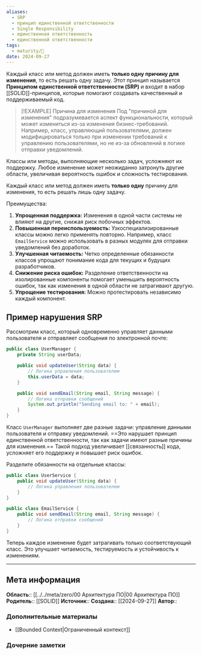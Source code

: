 ```yaml
---
aliases:
  - SRP
  - принцип единственной ответственности
  - Single Responsibility
  - единственная ответственность
  - единственной ответственности
tags:
  - maturity/🌱
date: 2024-09-27
---
```

Каждый класс или метод должен иметь **только одну причину для изменения**, то есть решать одну задачу. Этот принцип называется **Принципом единственной ответственности (SRP)** и входит в набор [[SOLID]]-принципов, которые помогают создавать качественный и поддерживаемый код.

> [!EXAMPLE] Причина для изменения
> Под "причиной для изменения" подразумевается аспект функциональности, который может измениться из-за изменения бизнес-требований. Например, класс, управляющий пользователями, должен модифицироваться только при изменении требований к управлению пользователями, но не из-за обновлений в логике отправки уведомлений.

Классы или методы, выполняющие несколько задач, усложняют их поддержку. Любое изменение может неожиданно затронуть другие области, увеличивая вероятность ошибок и сложность тестирования.

Каждый класс или метод должен иметь **только одну** причину для изменения, то есть решать лишь одну задачу.

Преимущества:
1. **Упрощенная поддержка:** Изменения в одной части системы не влияют на другие, снижая риск побочных эффектов.
2. **Повышенная переиспользуемость:** Узкоспециализированные классы можно легко применять повторно. Например, класс `EmailService` можно использовать в разных модулях для отправки уведомлений без доработок.
3. **Улучшенная читаемость:** Четко определенные обязанности классов упрощают понимание кода для текущих и будущих разработчиков.
4. **Снижение риска ошибок:** Разделение ответственности на изолированные компоненты помогает уменьшить вероятность ошибок, так как изменения в одной области не затрагивают другую.
5. **Упрощение тестирования:** Можно протестировать независимо каждый компонент.

## Пример нарушения SRP
Рассмотрим класс, который одновременно управляет данными пользователя и отправляет сообщения по электронной почте:

```java
public class UserManager {
    private String userData;

    public void updateUser(String data) {
        // Логика управления пользователем
        this.userData = data;
    }

    public void sendEmail(String email, String message) {
        // Логика отправки сообщений
        System.out.println("Sending email to: " + email);
    }
}

```

Класс `UserManager` выполняет две разные задачи: управление данными пользователя и отправку уведомлений. ==Это нарушает принцип единственной ответственности, так как задачи имеют разные причины для изменения.== Такой подход увеличивает [[связанность]] кода, усложняет его поддержку и повышает риск ошибок.

Разделите обязанности на отдельные классы:

```java
public class UserService {
    public void updateUser(String data) {
        // Логика управления пользователем
    }
}

public class EmailService {
    public void sendEmail(String email, String message) {
        // Логика отправки сообщений
    }
}

```

Теперь каждое изменение будет затрагивать только соответствующий класс. Это улучшает читаемость, тестируемость и устойчивость к изменениям.
***
## Мета информация
**Область**:: [[../../meta/zero/00 Архитектура ПО|00 Архитектура ПО]]
**Родитель**:: [[SOLID]]
**Источник**:: 
**Создана**:: [[2024-09-27]]
**Автор**:: 
### Дополнительные материалы
- [[Bounded Context|Ограниченный контекст]]

### Дочерние заметки
<!-- QueryToSerialize: LIST FROM [[]] WHERE contains(Родитель, this.file.link) or contains(parents, this.file.link) -->
